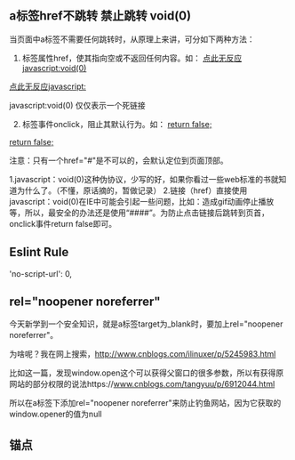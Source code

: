 ## a标签href不跳转 禁止跳转 void(0)

当页面中a标签不需要任何跳转时，从原理上来讲，可分如下两种方法：

1. 标签属性href，使其指向空或不返回任何内容。如：
<a href="javascript:void(0);" >点此无反应javascript:void(0)</a>

<a href="javascript:;" >点此无反应javascript:</a>

javascript:void(0) 仅仅表示一个死链接

2. 标签事件onclick，阻止其默认行为。如：
<a href="" onclick="return false;">return false;</a>

<a href="#" onclick="return false;">return false;</a>

注意：只有一个href="#"是不可以的，会默认定位到页面顶部。

1.javascript：void(0)这种伪协议，少写的好，如果你看过一些web标准的书就知道为什么了。（不懂，原话摘的，暂做记录） 
2.链接（href）直接使用javascript：void(0)在IE中可能会引起一些问题，比如：造成gif动画停止播放等，所以，最安全的办法还是使用“####”。为防止点击链接后跳转到页首，onclick事件return false即可。 

## Eslint Rule
'no-script-url': 0,

## rel="noopener noreferrer"
今天新学到一个安全知识，就是a标签target为_blank时，要加上rel="noopener noreferrer"。

为啥呢？我在网上搜索，http://www.cnblogs.com/ilinuxer/p/5245983.html

比如这一篇，发现window.open这个可以获得父窗口的很多参数，所以有获得原网站的部分权限的说法https://www.cnblogs.com/tangyuu/p/6912044.html

所以在a标签下添加rel="noopener noreferrer"来防止钓鱼网站，因为它获取的window.opener的值为null

## 锚点
